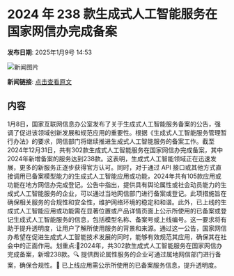 # 2024 年 238 款生成式人工智能服务在国家网信办完成备案

**发布日期**: 2025年1月9号 14:53

![新闻图片](https://pic.chinaz.com/picmap/thumb/202308011356244247_4.jpg)

**新闻链接**: [点击查看原文](https://www.aibase.com/zh/news/14593)

## 内容

1月8日，国家互联网信息办公室发布了关于生成式人工智能服务备案的公告，强调了促进该领域创新发展和规范应用的重要性。根据《生成式人工智能服务管理暂行办法》的要求，网信部门将继续推进生成式人工智能服务的备案工作。截至2024年12月31日，共有302款生成式人工智能服务在国家网信办完成备案，其中2024年新增备案的服务达到238款。这表明，生成式人工智能领域正在迅速发展，更多的新服务正逐步获得官方认可。同时，对于通过 API 接口或其他方式直接调用已备案模型能力的生成式人工智能应用或功能，2024年共有105款应用或功能在地方网信办完成登记。公告中指出，提供具有舆论属性或社会动员能力的生成式人工智能服务的企业，可以通过当地网信部门进行备案或登记。此项措施旨在确保相关服务的合规性和安全性，维护网络环境的稳定和和谐。此外，已上线的生成式人工智能应用或功能需在显著位置或产品详情页面上公示所使用的已备案或登记生成式人工智能服务的信息，包括模型名称、备案号或上线编号。这一要求将有助于提升透明度，让用户了解所使用服务的背景和来源。通过这一公告，国家网信办希望在促进生成式人工智能技术发展的同时，能够有效规范其应用，确保其在社会中的正面作用。划重点:🌟2024年，共302款生成式人工智能服务在国家网信办完成备案，新增238款。🔍 提供舆论属性服务的企业可通过属地网信部门进行备案，确保合规性。📝 已上线应用需公示所使用的已备案服务信息，提升透明度。
